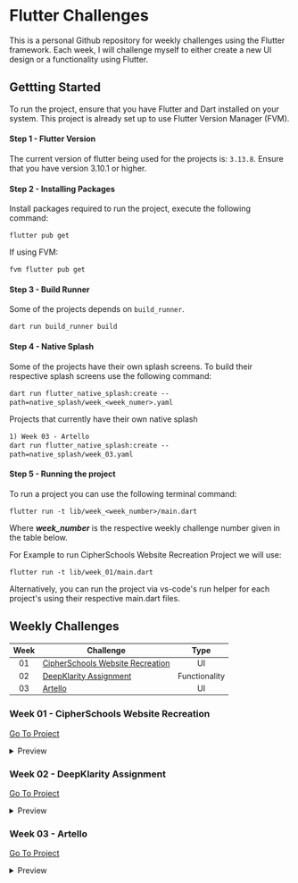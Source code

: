 # Flutter Challenges

This is a personal Github repository for weekly challenges using the Flutter framework. Each week, I will challenge myself to either create a new UI design or a functionality using Flutter.

## Gettting Started

To run the project, ensure that you have Flutter and Dart installed on your system. This project is already set up to use Flutter Version Manager (FVM).

#### Step 1 - Flutter Version

The current version of flutter being used for the projects is: `3.13.8`. Ensure that you have version 3.10.1 or higher.

#### Step 2 - Installing Packages

Install packages required to run the project, execute the following command:

```
flutter pub get
```

If using FVM:

```
fvm flutter pub get
```

#### Step 3 - Build Runner

Some of the projects depends on `build_runner`.

```
dart run build_runner build
```

#### Step 4 - Native Splash

Some of the projects have their own splash screens. To build their respective splash screens use the following command:

```
dart run flutter_native_splash:create --path=native_splash/week_<week_numer>.yaml
```

Projects that currently have their own native splash

```
1) Week 03 - Artello
dart run flutter_native_splash:create --path=native_splash/week_03.yaml
```

#### Step 5 - Running the project

To run a project you can use the following terminal command:

```
flutter run -t lib/week_<week_number>/main.dart
```

Where ***week_number*** is the respective weekly challenge number given in the table below.

For Example to run CipherSchools Website Recreation Project we will use:

```
flutter run -t lib/week_01/main.dart
```

Alternatively, you can run the project via vs-code's run helper for each project's using their respective main.dart files.

## Weekly Challenges

| Week | Challenge                                                                                                                  |     Type     |
| :--: | -------------------------------------------------------------------------------------------------------------------------- | :-----------: |
|  01  | [CipherSchools Website Recreation](https://github.com/rondey84/flutter-challenges#week-01---cipherschools-website-recreation) |      UI      |
|  02  | [DeepKlarity Assignment](https://github.com/rondey84/flutter-challenges#week-02---deepklarity-assignment)                     | Functionality |
|  03  | [Artello](https://github.com/rondey84/flutter-challenges#week-03---artello)                                                   |      UI      |

### Week 01 - CipherSchools Website Recreation

[Go To Project](https://github.com/rondey84/flutter-challenges/tree/main/lib/week_01)

<details> 
<summary>Preview</summary>

![](lib/week_01/README/image/Home_001.jpg) ![](lib/week_01/README/image/Courses_001.jpg)

</details>

### Week 02 - DeepKlarity Assignment

[Go To Project](https://github.com/rondey84/flutter-challenges/tree/main/lib/week_02)

<details>
<summary>Preview</summary>

https://github.com/rondey84/flutter-challenges/assets/22190833/850baba2-62c0-48e8-bd9d-e7b842a34655

</details>

### Week 03 - Artello

[Go To Project](https://github.com/rondey84/flutter-challenges/tree/main/lib/week_03)

<details>
<summary>Preview</summary>

![Landing](lib/week_03/README/images/artello_landing.jpg) ![Home](lib/week_03/README/images/artello_home.jpg)

</details>
